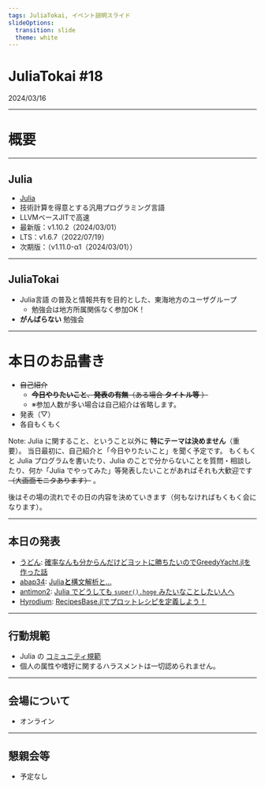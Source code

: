 ```yaml
---
tags: JuliaTokai, イベント説明スライド
slideOptions:
  transition: slide
  theme: white
---
```

JuliaTokai \#18
===


2024/03/16

---

# 概要

----

## Julia

+ [Julia](https://julialang.org)
+ 技術計算を得意とする汎用プログラミング言語
+ LLVMベースJITで高速
+ 最新版：v1.10.2（2024/03/01）
+ LTS：v1.6.7（2022/07/19）
+ 次期版：（v1.11.0-α1（2024/03/01））

----

## JuliaTokai

+ Julia言語 の普及と情報共有を目的とした、東海地方のユーザグループ
    + 勉強会は地方所属関係なく参加OK！
+ **がんばらない** 勉強会

---

# 本日のお品書き

+ ~~自己紹介~~
    + ~~**今日やりたいこと**、**発表の有無**（ある場合 **タイトル等** ）~~
    + ※参加人数が多い場合は自己紹介は省略します。
+ 発表（▽）
+ 各自もくもく

Note:
  Julia に関すること、ということ以外に **特にテーマは決めません**（重要）。
  当日最初に、自己紹介と「今日やりたいこと」を聞く予定です。
  もくもくと Julia プログラムを書いたり、Julia のことで分からないことを質問・相談したり、何か「Julia でやってみた」等発表したいことがあればそれも大歓迎です ~~（大画面モニタあります）~~ 。

後はその場の流れでその日の内容を決めていきます（何もなければもくもく会になります）。

----

## 本日の発表

+ [うどん](https://twitter.com/ku_taksn): [確率なんも分からんだけどヨットに勝ちたいのでGreedyYacht.jlを作った話]()
+ [abap34](https://twitter.com/abap34): [Julia**と**構文解析と...]()
+ [antimon2](https://twitter.com/antimon2): [Julia でどうしても `super().hoge` みたいなことしたい人へ](https://speakerdeck.com/antimon2/julia-dedousitemo-super-dot-hoge-mitainakotositairen-he-for-juliatokai-number-18)
+ [Hyrodium](https://hyrodium.github.io/ja/): [RecipesBase.jlでプロットレシピを定義しよう！](https://hackmd.io/@hyrodium/HytKvKx06)

---

## 行動規範

+ Julia の [コミュニティ規範](https://julialang.org/community/standards/)
+ 個人の属性や嗜好に関するハラスメントは一切認められません。

---

## 会場について

+ オンライン

<!--
+ 有限会社 来栖川電算 会議室（＋ラウンジ）
+ 名古屋市中区新栄1-29-23 アーバンドエル新栄2階
+ 電源・Wi-Fiあり
    + Guest Wi-Fi は壁にくっついている SSID/PASSWD を参照して下さい
+ 大画面モニタあり（50インチ/70インチ、HDMI接続）
-->

---

## 懇親会等

+ 予定なし

<!--
+ イベント後に有志で何か食べたい（未定）
    + 駅前のファミレス（ガスト）
    + 会場付近の飲食店（スシ□ー、ネパールカレー、焼き肉等）
-->
